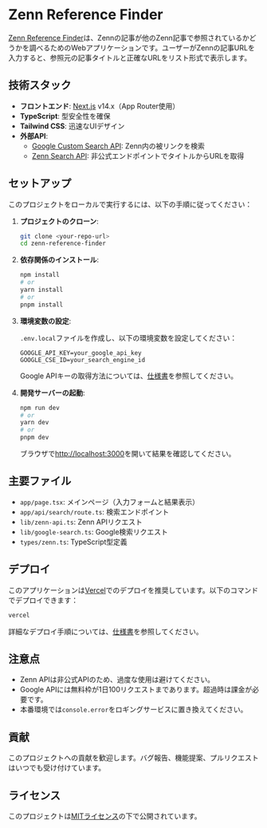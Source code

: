 # Zenn Reference Finder

[Zenn Reference Finder](https://zenn.dev)は、Zennの記事が他のZenn記事で参照されているかどうかを調べるためのWebアプリケーションです。ユーザーがZennの記事URLを入力すると、参照元の記事タイトルと正確なURLをリスト形式で表示します。

## 技術スタック

- **フロントエンド**: [Next.js](https://nextjs.org) v14.x（App Router使用）
- **TypeScript**: 型安全性を確保
- **Tailwind CSS**: 迅速なUIデザイン
- **外部API**:
  - [Google Custom Search API](https://developers.google.com/custom-search/v1/overview): Zenn内の被リンクを検索
  - [Zenn Search API](https://zenn.dev/api/search): 非公式エンドポイントでタイトルからURLを取得

## セットアップ

このプロジェクトをローカルで実行するには、以下の手順に従ってください：

1. **プロジェクトのクローン**:

   ```bash
   git clone <your-repo-url>
   cd zenn-reference-finder
   ```

2. **依存関係のインストール**:

   ```bash
   npm install
   # or
   yarn install
   # or
   pnpm install
   ```

3. **環境変数の設定**:

   `.env.local`ファイルを作成し、以下の環境変数を設定してください：

   ```plaintext
   GOOGLE_API_KEY=your_google_api_key
   GOOGLE_CSE_ID=your_search_engine_id
   ```

   Google APIキーの取得方法については、[仕様書](仕様書.md#環境変数設定envlocal)を参照してください。

4. **開発サーバーの起動**:

   ```bash
   npm run dev
   # or
   yarn dev
   # or
   pnpm dev
   ```

   ブラウザで[http://localhost:3000](http://localhost:3000)を開いて結果を確認してください。

## 主要ファイル

- `app/page.tsx`: メインページ（入力フォームと結果表示）
- `app/api/search/route.ts`: 検索エンドポイント
- `lib/zenn-api.ts`: Zenn APIリクエスト
- `lib/google-search.ts`: Google検索リクエスト
- `types/zenn.ts`: TypeScript型定義

## デプロイ

このアプリケーションは[Vercel](https://vercel.com)でのデプロイを推奨しています。以下のコマンドでデプロイできます：

```bash
vercel
```

詳細なデプロイ手順については、[仕様書](仕様書.md#デプロイとテスト)を参照してください。

## 注意点

- Zenn APIは非公式APIのため、過度な使用は避けてください。
- Google APIには無料枠が1日100リクエストまであります。超過時は課金が必要です。
- 本番環境では`console.error`をロギングサービスに置き換えてください。

## 貢献

このプロジェクトへの貢献を歓迎します。バグ報告、機能提案、プルリクエストはいつでも受け付けています。

## ライセンス

このプロジェクトは[MITライセンス](LICENSE)の下で公開されています。
